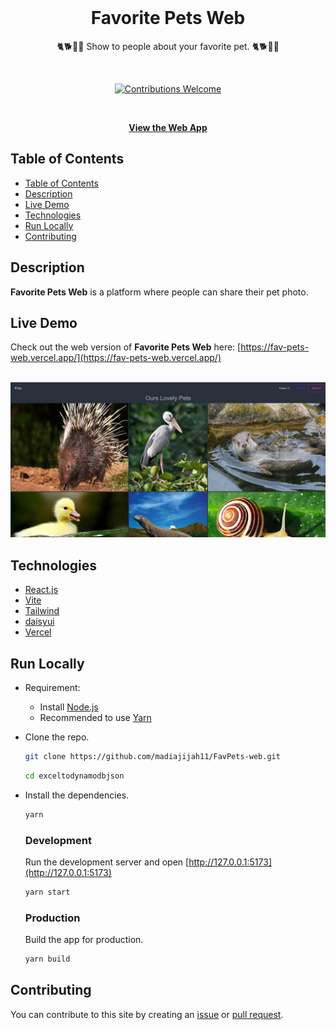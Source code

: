 <div align="center">
  <br>
  <h1><strong>Favorite Pets Web</strong></h1>
  <p>🐈🐕🐅🐎 Show to people about your favorite pet. 🐈🐕🐅🐎</p>
  <br>
  <p align="center">
    <a href="https://github.com/madiajijah11/FavPets-web/issues"><img alt="Contributions Welcome" src="https://img.shields.io/badge/contributions-welcome-blue.svg?style=flat"></a>
  </p>
  <br>
    
  [**View the Web App**](https://fav-pets-web.vercel.app/)
</div>

## Table of Contents

- [Table of Contents](#table-of-contents)
- [Description](#description)
- [Live Demo](#live-demo)
- [Technologies](#technologies)
- [Run Locally](#run-locally)
- [Contributing](#contributing)

## Description

**Favorite Pets Web** is a platform where people can share their pet photo.

## Live Demo

Check out the web version of **Favorite Pets Web** here: [https://fav-pets-web.vercel.app/](https://fav-pets-web.vercel.app/)

<br>
<img src="https://raw.githubusercontent.com/madiajijah11/FavPets-web/main/public/FavPets-web.jpg">
<br>

## Technologies

-   [React.js](https://reactjs.org/)
-   [Vite](https://vitejs.dev/)
-   [Tailwind](https://tailwindui.com/)
-   [daisyui](https://daisyui.com/)
-   [Vercel](https://vercel.com)

## Run Locally

-   Requirement:

    -   Install [Node.js](https://nodejs.org)
    -   Recommended to use [Yarn](https://yarnpkg.com)

-   Clone the repo.

    ```bash
    git clone https://github.com/madiajijah11/FavPets-web.git
    ```

    ```bash
    cd exceltodynamodbjson
    ```

-   Install the dependencies.

    ```bash
    yarn
    ```

    ### Development

    Run the development server and open [http://127.0.0.1:5173](http://127.0.0.1:5173)

    ```bash
    yarn start
    ```

    ### Production

    Build the app for production.

    ```bash
    yarn build
    ```

## Contributing

You can contribute to this site by creating an [issue](https://github.com/madiajijah11/FavPets-web/issues) or [pull request](https://github.com/madiajijah11/FavPets-web/pulls).
